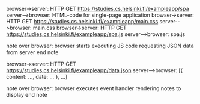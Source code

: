 browser->server: HTTP GET https://studies.cs.helsinki.fi/exampleapp/spa
server-->browser: HTML-code for single-page application
browser->server: HTTP GET https://studies.cs.helsinki.fi/exampleapp/main.css
server-->browser: main.css
browser->server: HTTP GET https://studies.cs.helsinki.fi/exampleapp/spa.js
server-->browser: spa.js

note over browser:
browser starts executing JS code
requesting JSON data from server
end note

browser->server: HTTP GET https://studies.cs.helsinki.fi/exampleapp/data.json
server-->browser: [{ content: ..., date: ... }, ...]

note over browser:
browser executes event handler
rendering notes to display
end note
